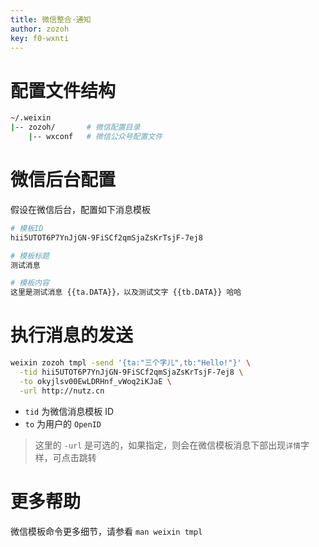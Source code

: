 ```yaml
---
title: 微信整合·通知
author: zozoh
key: f0-wxnti
---
```


# 配置文件结构

```bash
~/.weixin
|-- zozoh/       # 微信配置目录
    |-- wxconf   # 微信公众号配置文件
```

# 微信后台配置

假设在微信后台，配置如下消息模板

```bash
# 模板ID
hii5UTOT6P7YnJjGN-9FiSCf2qmSjaZsKrTsjF-7ej8 	

# 模板标题
测试消息

# 模板内容
这里是测试消息 {{ta.DATA}}，以及测试文字 {{tb.DATA}} 哈哈 
```

# 执行消息的发送

```bash
weixin zozoh tmpl -send '{ta:"三个字儿",tb:"Hello!"}' \
  -tid hii5UTOT6P7YnJjGN-9FiSCf2qmSjaZsKrTsjF-7ej8 \
  -to okyjlsv00EwLDRHnf_vWoq2iKJaE \
  -url http://nutz.cn
```

- `tid` 为微信消息模板 ID
- `to` 为用户的 `OpenID`

> 这里的 `-url` 是可选的，如果指定，则会在微信模板消息下部出现`详情`字样，可点击跳转

# 更多帮助

微信模板命令更多细节，请参看 `man weixin tmpl`